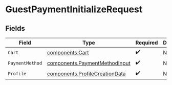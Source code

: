 # GuestPaymentInitializeRequest


## Fields

| Field                                                                            | Type                                                                             | Required                                                                         | Description                                                                      |
| -------------------------------------------------------------------------------- | -------------------------------------------------------------------------------- | -------------------------------------------------------------------------------- | -------------------------------------------------------------------------------- |
| `Cart`                                                                           | [components.Cart](../../models/components/cart.md)                               | :heavy_check_mark:                                                               | N/A                                                                              |
| `PaymentMethod`                                                                  | [components.PaymentMethodInput](../../models/components/paymentmethodinput.md)   | :heavy_check_mark:                                                               | N/A                                                                              |
| `Profile`                                                                        | [components.ProfileCreationData](../../models/components/profilecreationdata.md) | :heavy_check_mark:                                                               | N/A                                                                              |